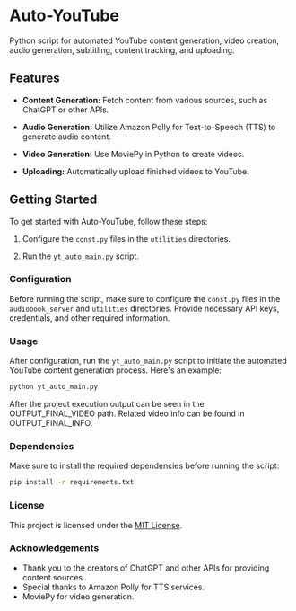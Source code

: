 
# Auto-YouTube

Python script for automated YouTube content generation, video creation, audio generation, subtitling, content tracking, and uploading.

## Features

- **Content Generation:** Fetch content from various sources, such as ChatGPT or other APIs.

- **Audio Generation:** Utilize Amazon Polly for Text-to-Speech (TTS) to generate audio content.

- **Video Generation:** Use MoviePy in Python to create videos.

- **Uploading:** Automatically upload finished videos to YouTube.

## Getting Started

To get started with Auto-YouTube, follow these steps:

1. Configure the `const.py` files in the `utilities` directories.

2. Run the `yt_auto_main.py` script.

### Configuration

Before running the script, make sure to configure the `const.py` files in the `audiobook_server` and `utilities` directories. Provide necessary API keys, credentials, and other required information.

### Usage

After configuration, run the `yt_auto_main.py` script to initiate the automated YouTube content generation process. Here's an example:

```bash
python yt_auto_main.py
```

After the project execution output can be seen in the OUTPUT_FINAL_VIDEO path. Related video info can be found in  OUTPUT_FINAL_INFO.



### Dependencies

Make sure to install the required dependencies before running the script:

```bash
pip install -r requirements.txt
```

### License


This project is licensed under the [MIT License](LICENSE).

### Acknowledgements

- Thank you to the creators of ChatGPT and other APIs for providing content sources.
- Special thanks to Amazon Polly for TTS services.
- MoviePy for video generation.